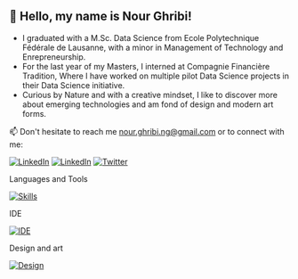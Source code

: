 ## 👋 Hello, my name is Nour Ghribi!

- I graduated with a M.Sc. Data Science from Ecole Polytechnique Fédérale de Lausanne, with a minor in Management of Technology and Enrepreneurship.
- For the last year of my Masters, I interned at Compagnie Financière Tradition, Where I have worked on multiple pilot Data Science projects in their Data Science initiative.
- Curious by Nature and with a creative mindset, I like to discover more about emerging technologies and am fond of design and modern art forms.

📫 Don't hesitate to reach me [nour.ghribi.ng@gmail.com](mailto:nour.ghribi.ng@gmail.com) or to connect with me:


[![LinkedIn](https://skills.thijs.gg/icons?i=globe)](https://nourghribi.github.io/)
[![LinkedIn](https://skills.thijs.gg/icons?i=linkedin)](https://www.linkedin.com/in/nour-ghribi/)
[![Twitter](https://skills.thijs.gg/icons?i=twitter)]([https://www.linkedin.com/in/nour-ghribi/](https://twitter.com/ghribi_nour_))


Languages and Tools

[![Skills](https://skills.thijs.gg/icons?i=python,scala,c,java,mysql,docker,pytorch,tensorflow,html,github,gitlab,regex,linux,gcp,bash,latex&perline=8)](#)

IDE

[![IDE](https://skills.thijs.gg/icons?i=eclipse,idea,vscode,vim&perline=6)](#)

Design and art

[![Design](https://skills.thijs.gg/icons?i=ai,ps,blender&perline=6)](#)

<!---
nourGhribi/nourGhribi is a ✨ special ✨ repository because its `README.md` (this file) appears on your GitHub profile.
You can click the Preview link to take a look at your changes.
--->
